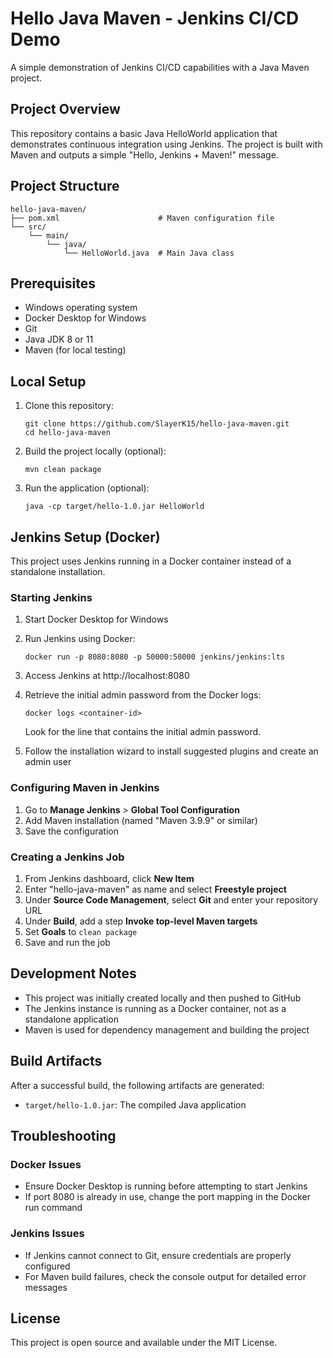 # Hello Java Maven - Jenkins CI/CD Demo

A simple demonstration of Jenkins CI/CD capabilities with a Java Maven project.

## Project Overview

This repository contains a basic Java HelloWorld application that demonstrates continuous integration using Jenkins. The project is built with Maven and outputs a simple "Hello, Jenkins + Maven!" message.

## Project Structure

```
hello-java-maven/
├── pom.xml                      # Maven configuration file
└── src/
    └── main/
        └── java/
            └── HelloWorld.java  # Main Java class
```

## Prerequisites

- Windows operating system
- Docker Desktop for Windows
- Git
- Java JDK 8 or 11
- Maven (for local testing)

## Local Setup

1. Clone this repository:
   ```
   git clone https://github.com/SlayerK15/hello-java-maven.git
   cd hello-java-maven
   ```

2. Build the project locally (optional):
   ```
   mvn clean package
   ```

3. Run the application (optional):
   ```
   java -cp target/hello-1.0.jar HelloWorld
   ```

## Jenkins Setup (Docker)

This project uses Jenkins running in a Docker container instead of a standalone installation.

### Starting Jenkins

1. Start Docker Desktop for Windows

2. Run Jenkins using Docker:
   ```
   docker run -p 8080:8080 -p 50000:50000 jenkins/jenkins:lts
   ```

3. Access Jenkins at http://localhost:8080

4. Retrieve the initial admin password from the Docker logs:
   ```
   docker logs <container-id>
   ```
   Look for the line that contains the initial admin password.

5. Follow the installation wizard to install suggested plugins and create an admin user

### Configuring Maven in Jenkins

1. Go to **Manage Jenkins** > **Global Tool Configuration**
2. Add Maven installation (named "Maven 3.9.9" or similar)
3. Save the configuration

### Creating a Jenkins Job

1. From Jenkins dashboard, click **New Item**
2. Enter "hello-java-maven" as name and select **Freestyle project**
3. Under **Source Code Management**, select **Git** and enter your repository URL
4. Under **Build**, add a step **Invoke top-level Maven targets**
5. Set **Goals** to `clean package`
6. Save and run the job

## Development Notes

- This project was initially created locally and then pushed to GitHub
- The Jenkins instance is running as a Docker container, not as a standalone application
- Maven is used for dependency management and building the project

## Build Artifacts

After a successful build, the following artifacts are generated:

- `target/hello-1.0.jar`: The compiled Java application

## Troubleshooting

### Docker Issues
- Ensure Docker Desktop is running before attempting to start Jenkins
- If port 8080 is already in use, change the port mapping in the Docker run command

### Jenkins Issues
- If Jenkins cannot connect to Git, ensure credentials are properly configured
- For Maven build failures, check the console output for detailed error messages

## License

This project is open source and available under the MIT License.